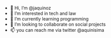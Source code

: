 - 👋 Hi, I’m @jaquinoz
- 👀 I’m interested in tech and law
- 🌱 I’m currently learning programming
- 💞️ I’m looking to collaborate on social projects
- 📫 you can reach me via twitter @aquinisima
